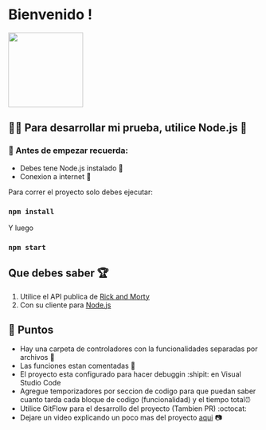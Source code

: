 # Bienvenido !


<img src="https://rickandmortyapi.com/api/character/avatar/61.jpeg" width="150">

## 👩‍💻 Para desarrollar mi prueba, utilice Node.js 🚀


### 🐾 Antes de empezar recuerda: ###

- Debes tene Node.js instalado 📌
- Conexion a internet 📡

Para correr el proyecto solo debes ejecutar:

### `npm install`

Y luego

### `npm start`

## Que debes saber 🏆

1. Utilice el API publica de [Rick and Morty](https://rickandmortyapi.com/)
2. Con su cliente para [Node.js](https://github.com/afuh/rick-and-morty-api-node)

## 🎯 Puntos
- Hay una carpeta de controladores con la funcionalidades separadas por archivos 📂
- Las funciones estan comentadas 🐞
- El proyecto esta configurado para hacer debuggin :shipit: en Visual Studio Code
- Agregue temporizadores por seccion de codigo para que puedan saber cuanto tarda cada bloque de codigo (funcionalidad) y el tiempo total⏰ 
- Utilice GitFlow para el desarrollo del proyecto (Tambien PR) :octocat:
- Dejare un video explicando un poco mas del proyecto [aqui](https://youtu.be/SWpTneNrtVM) 📷
